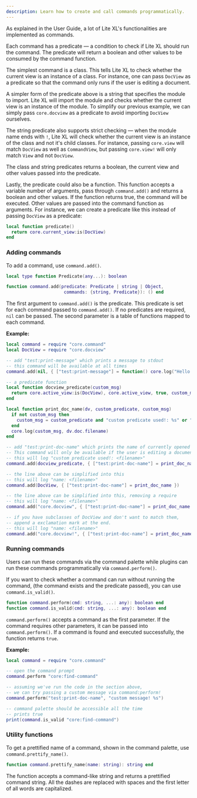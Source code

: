 ```yaml
---
description: Learn how to create and call commands programmatically.
---
```


As explained in the User Guide, a lot of Lite XL's functionalities
are implemented as commands.

Each command has a predicate — a condition to check if Lite XL should
run the command.
The predicate will return a boolean and other values to be consumed
by the command function.

The simplest command is a class.
This tells Lite XL to check whether the current view is an instance of
a class.
For instance, one can pass `DocView` as a predicate so that the command
only runs if the user is editing a document.

A simpler form of the predicate above is a string that specifies the
module to import.
Lite XL will import the module and checks whether the current view
is an instance of the module.
To simplify our previous example, we can simply pass `core.docview`
as a predicate to avoid importing `DocView` ourselves.

The string predicate also supports strict checking —
when the module name ends with `!`, Lite XL will check whether the
current view is an instance of the class and not it's child classes.
For instance, passing `core.view` will match `DocView` as well as `CommandView`,
but passing `core.view!` will only match `View` and not `DocView`.

The class and string predicates returns a boolean, the current view
and other values passed into the predicate.

Lastly, the predicate could also be a function.
This function accepts a variable number of arguments, pass
through `command.add()` and returns a boolean and other values.
If the function returns true, the command will be executed.
Other values are passed into the command function as arguments.
For instance, we can create a predicate like this instead of passing
`DocView` as a predicate:

```lua
local function predicate()
  return core.current_view:is(DocView)
end
```

### Adding commands

To add a command, use `command.add()`.

```lua
local type function Predicate(any...): boolean

function command.add(predicate: Predicate | string | Object,
                      commands: {string, Predicate}): () end
```

The first argument to `command.add()` is the predicate.
This predicate is set for each command passed to `command.add()`.
If no predicates are required, `nil` can be passed.
The second parameter is a table of functions mapped to each command.

**Example:**

```lua
local command = require "core.command"
local DocView = require "core.docview"

-- add "test:print-message" which prints a message to stdout
-- this command will be available at all times
command.add(nil, { ["test:print-message"] = function() core.log("Hello world!") end })

-- a predicate function
local function docview_predicate(custom_msg)
  return core.active_view:is(DocView), core.active_view, true, custom_msg
end

local function print_doc_name(dv, custom_predicate, custom_msg)
  if not custom_msg then
    custom_msg = custom_predicate and "custom predicate used!: %s" or "name: %s"
  end
  core.log(custom_msg, dv.doc.filename)
end

-- add "test:print-doc-name" which prints the name of currently opened file
-- This command will only be available if the user is editing a document.
-- this will log "custom predicate used!: <filename>"
command.add(docview_predicate, { ["test:print-doc-name"] = print_doc_name })

-- the line above can be simplified into this
-- this will log "name: <filename>"
command.add(DocView, { ["test:print-doc-name"] = print_doc_name })

-- the line above can be simplified into this, removing a require
-- this will log "name: <filename>"
command.add("core.docview", { ["test:print-doc-name"] = print_doc_name })

-- if you have subclasses of DocView and don't want to match them,
-- append a exclamation mark at the end.
-- this will log "name: <filename>"
command.add("core.docview!", { ["test:print-doc-name"] = print_doc_name })
```

### Running commands

Users can run these commands via the command palette while
plugins can run these commands programmatically via `command.perform()`.

If you want to check whether a command can run without running the command,
(the command exists and the predicate passed),
you can use `command.is_valid()`.

```lua
function command.perform(cmd: string, ...: any): boolean end
function command.is_valid(cmd: string, ...: any): boolean end
```

`command.perform()` accepts a command as the first parameter.
If the command requires other parameters, it can be passed into
`command.perform()`.
If a command is found and executed successfully, the function
returns `true`.

**Example:**

```lua
local command = require "core.command"

-- open the command prompt
command.perform "core:find-command"

-- assuming we've run the code in the section above,
-- we can try passing a custom message via command:perform!
command.perform("test:print-doc-name", "custom message! %s")

-- command palette should be accessible all the time
-- prints true
print(command.is_valid "core:find-command")
```

### Utility functions

To get a prettified name of a command, shown in the command palette,
use `command.prettify_name()`.

```lua
function command.prettify_name(name: string): string end
```

The function accepts a command-like string and returns a prettified
command string.
All the dashes are replaced with spaces and the first letter of
all words are capitalized.